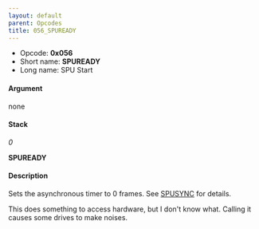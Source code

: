 ```yaml
---
layout: default
parent: Opcodes
title: 056_SPUREADY
---
```


-   Opcode: **0x056**
-   Short name: **SPUREADY**
-   Long name: SPU Start

#### Argument

none

#### Stack

  
*0*

**SPUREADY**

#### Description

Sets the asynchronous timer to 0 frames. See [SPUSYNC](164_SPUSYNC.md) for details.

This does something to access hardware, but I don't know what. Calling it causes some drives to make noises.
